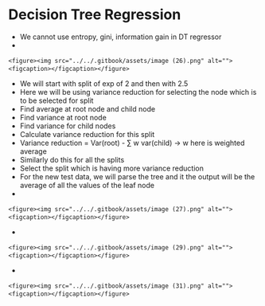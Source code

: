 # Decision Tree Regression

* We cannot use entropy, gini, information gain in DT regressor
*

    <figure><img src="../../.gitbook/assets/image (26).png" alt=""><figcaption></figcaption></figure>
* We will start with split of exp of 2 and then with 2.5
* Here we will be using variance reduction for selecting the node which is to be selected for split
* Find average at root node and child node
* Find variance at root node
* Find variance for child nodes
* Calculate variance reduction for this split
* Variance reduction = Var(root) - ∑ w var(child) -> w here is weighted average
* Similarly do this for all the splits
* Select the split which is having more variance reduction
* For the new test data, we will parse the tree and it the output will be the average of all the values of the leaf node
*

    <figure><img src="../../.gitbook/assets/image (27).png" alt=""><figcaption></figcaption></figure>
*

    <figure><img src="../../.gitbook/assets/image (29).png" alt=""><figcaption></figcaption></figure>
*

    <figure><img src="../../.gitbook/assets/image (31).png" alt=""><figcaption></figcaption></figure>
